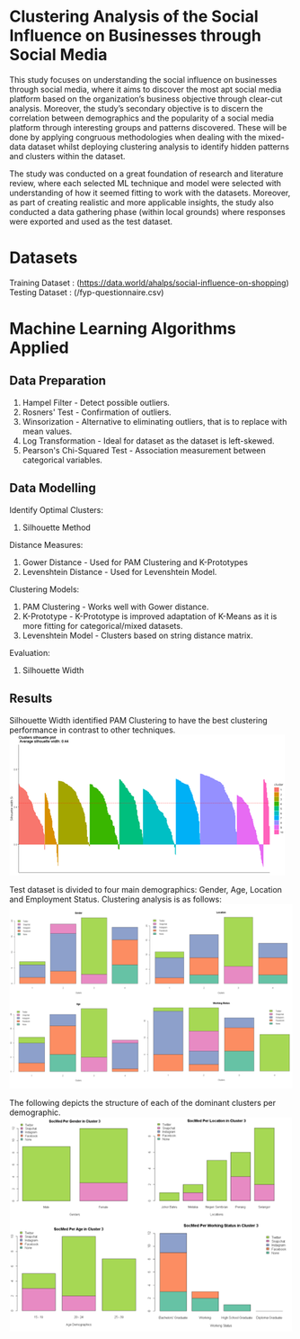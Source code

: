 # Clustering Analysis of the Social Influence on Businesses through Social Media
This study focuses on understanding the social influence on businesses through social media, where it aims to discover the most apt social media platform based on the organization’s business objective through clear-cut analysis. Moreover, the study’s secondary objective is to discern the correlation between demographics and the popularity of a social media platform through interesting groups and patterns discovered. These will be done by applying congruous methodologies when dealing with the mixed-data dataset whilst deploying clustering analysis to identify hidden patterns and clusters within the dataset.

The study was conducted on a great foundation of research and literature review, where each selected ML technique and model were selected with understanding of how it seemed fitting to work with the datasets. Moreover, as part of creating realistic and more applicable insights, the study also conducted a data gathering phase (within local grounds) where responses were exported and used as the test dataset.    

# Datasets
Training Dataset : (https://data.world/ahalps/social-influence-on-shopping) 
Testing Dataset : (/fyp-questionnaire.csv) 

# Machine Learning Algorithms Applied
Data Preparation
-------------------------
1. Hampel Filter - Detect possible outliers.
2. Rosners' Test - Confirmation of outliers. 
3. Winsorization - Alternative to eliminating outliers, that is to replace with mean values.
4. Log Transformation - Ideal for dataset as the dataset is left-skewed.
5. Pearson's Chi-Squared Test - Association measurement between categorical variables. 

Data Modelling
-------------------------
Identify Optimal Clusters:
1. Silhouette Method

Distance Measures: 
1. Gower Distance - Used for PAM Clustering and K-Prototypes
2. Levenshtein Distance - Used for Levenshtein Model.

Clustering Models:
1. PAM Clustering - Works well with Gower distance. 
2. K-Prototype - K-Prototype is improved adaptation of K-Means as it is more fitting for categorical/mixed datasets.
3. Levenshtein Model - Clusters based on string distance matrix. 

Evaluation: 
1. Silhouette Width

Results
-------------------------
Silhouette Width identified PAM Clustering to have the best clustering performance in contrast to other techniques. 
![sil-wid-pam](/results/sil-wid-pam.PNG)

Test dataset is divided to four main demographics: Gender, Age, Location and Employment Status. Clustering analysis is as follows: 
![res-1](/results/test-dataset-res.PNG)

The following depicts the structure of each of the dominant clusters per demographic.  
![res-2](/results/test-dataset-res-2.PNG)
